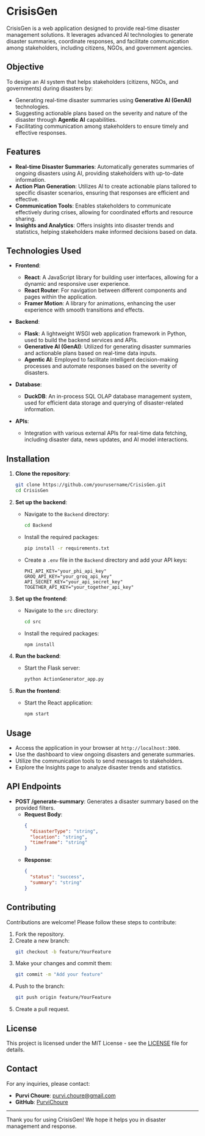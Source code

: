 # CrisisGen

CrisisGen is a web application designed to provide real-time disaster management solutions. It leverages advanced AI technologies to generate disaster summaries, coordinate responses, and facilitate communication among stakeholders, including citizens, NGOs, and government agencies.

## Objective

To design an AI system that helps stakeholders (citizens, NGOs, and governments) during disasters by:

- Generating real-time disaster summaries using **Generative AI (GenAI)** technologies.
- Suggesting actionable plans based on the severity and nature of the disaster through **Agentic AI** capabilities.
- Facilitating communication among stakeholders to ensure timely and effective responses.

## Features

- **Real-time Disaster Summaries**: Automatically generates summaries of ongoing disasters using AI, providing stakeholders with up-to-date information.
- **Action Plan Generation**: Utilizes AI to create actionable plans tailored to specific disaster scenarios, ensuring that responses are efficient and effective.
- **Communication Tools**: Enables stakeholders to communicate effectively during crises, allowing for coordinated efforts and resource sharing.
- **Insights and Analytics**: Offers insights into disaster trends and statistics, helping stakeholders make informed decisions based on data.

## Technologies Used

- **Frontend**: 
  - **React**: A JavaScript library for building user interfaces, allowing for a dynamic and responsive user experience.
  - **React Router**: For navigation between different components and pages within the application.
  - **Framer Motion**: A library for animations, enhancing the user experience with smooth transitions and effects.
 
- **Backend**: 
  - **Flask**: A lightweight WSGI web application framework in Python, used to build the backend services and APIs.
  - **Generative AI (GenAI)**: Utilized for generating disaster summaries and actionable plans based on real-time data inputs.
  - **Agentic AI**: Employed to facilitate intelligent decision-making processes and automate responses based on the severity of disasters.

- **Database**: 
  - **DuckDB**: An in-process SQL OLAP database management system, used for efficient data storage and querying of disaster-related information.

- **APIs**: 
  - Integration with various external APIs for real-time data fetching, including disaster data, news updates, and AI model interactions.

## Installation

1. **Clone the repository**:
   ```bash
   git clone https://github.com/yourusername/CrisisGen.git
   cd CrisisGen
   ```

2. **Set up the backend**:
   - Navigate to the `Backend` directory:
     ```bash
     cd Backend
     ```
   - Install the required packages:
     ```bash
     pip install -r requirements.txt
     ```
   - Create a `.env` file in the `Backend` directory and add your API keys:
     ```plaintext
     PHI_API_KEY="your_phi_api_key"
     GROQ_API_KEY="your_groq_api_key"
     API_SECRET_KEY="your_api_secret_key"
     TOGETHER_API_KEY="your_together_api_key"
     ```

3. **Set up the frontend**:
   - Navigate to the `src` directory:
     ```bash
     cd src
     ```
   - Install the required packages:
     ```bash
     npm install
     ```

4. **Run the backend**:
   - Start the Flask server:
     ```bash
     python ActionGenerator_app.py
     ```

5. **Run the frontend**:
   - Start the React application:
     ```bash
     npm start
     ```

## Usage

- Access the application in your browser at `http://localhost:3000`.
- Use the dashboard to view ongoing disasters and generate summaries.
- Utilize the communication tools to send messages to stakeholders.
- Explore the Insights page to analyze disaster trends and statistics.

## API Endpoints

- **POST /generate-summary**: Generates a disaster summary based on the provided filters.
  - **Request Body**:
    ```json
    {
      "disasterType": "string",
      "location": "string",
      "timeframe": "string"
    }
    ```
  - **Response**:
    ```json
    {
      "status": "success",
      "summary": "string"
    }
    ```

## Contributing

Contributions are welcome! Please follow these steps to contribute:

1. Fork the repository.
2. Create a new branch:
   ```bash
   git checkout -b feature/YourFeature
   ```
3. Make your changes and commit them:
   ```bash
   git commit -m "Add your feature"
   ```
4. Push to the branch:
   ```bash
   git push origin feature/YourFeature
   ```
5. Create a pull request.

## License

This project is licensed under the MIT License - see the [LICENSE](LICENSE) file for details.

## Contact

For any inquiries, please contact:

- **Purvi Choure**: [purvi.choure@gmail.com](mailto:purvi.choure@gmail.com)
- **GitHub**: [PurviChoure](https://github.com/PurviChoure)

---

Thank you for using CrisisGen! We hope it helps you in disaster management and response.